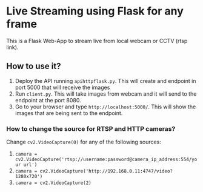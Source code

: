 # Live Streaming using Flask for any frame
This is a Flask Web-App to stream live from local webcam or CCTV (rtsp link).

## How to use it?

1. Deploy the API running `apihttpflask.py`. This will create and endpoint in port 5000 that will receive the images
2. Run `client.py`. This will take images from webcam and it will send to the endpoint at the port 8080.
3. Go to your browser and type `http://localhost:5000/`. This will show the images that are being sent to the endpoint.


### How to change the source for RTSP and HTTP cameras?

Change `cv2.VideoCapture(0)` for any of the following sources:

1. `camera = cv2.VideoCapture('rtsp://username:password@camera_ip_address:554/your url')`
2. `camera = cv2.VideoCapture('http://192.168.0.11:4747/video?1280x720')`
3. `camera = cv2.VideoCapture(2)`

